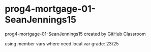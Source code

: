 # prog4-mortgage-01-SeanJennings15
prog4-mortgage-01-SeanJennings15 created by GitHub Classroom

using member vars where need local var
grade: 23/25
